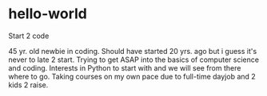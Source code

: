 # hello-world

Start 2 code

45 yr. old newbie in coding. Should have started 20 yrs. ago but i guess it's never to late 2 start. Trying to get ASAP into the basics of computer science and coding. 
Interests in Python to start with and we will see from there where to go. Taking courses on my own pace due to full-time dayjob and 2 kids 2 raise.
